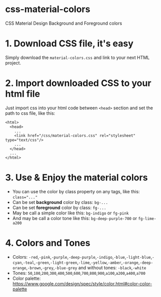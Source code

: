 # css-material-colors
CSS Material Design Background and Foreground colors

# 1. Download CSS file, it's easy
Simply download the `material-colors.css` and link to your next HTML project.

# 2. Import downloaded CSS to your html file
Just import css into your html code between `<head>` section and set the path to css file, like this:
```
<html>
  <head>
    ...
    <link href="/css/material-colors.css" rel="stylesheet" type="text/css"/>
    ...
  </head>
  ...
</html>
```

# 3. Use & Enjoy the material colors
- You can use the color by class property on any tags, like this: `class="..."`
- Can be set **background** color by class: `bg-...`
- Can be set **foreground** color by class: `fg-...`
- May be call a simple color like this: `bg-indigo` or `fg-pink`
- And may be call a color tone  like this: `bg-deep-purple-700` or `fg-lime-a200`
 
# 4. Colors and Tones
- Colors: `-red`,`-pink`,`-purple`,`-deep-purple`,`-indigo`,`-blue`,`-light-blue`,`-cyan`,`-teal`,`-green`,`-light-green`,`-lime`,`-yellow`,`-amber`,`-orange`,`-deep-orange`,`-brown`,`-grey`,`-blue-grey` and without tones: `-black`,`-white`
- Tones: `50`,`100`,`200`,`300`,`400`,`500`,`600`,`700`,`800`,`900`,`a100`,`a200`,`a400`,`a700`
- Color palette: https://www.google.com/design/spec/style/color.html#color-color-palette
